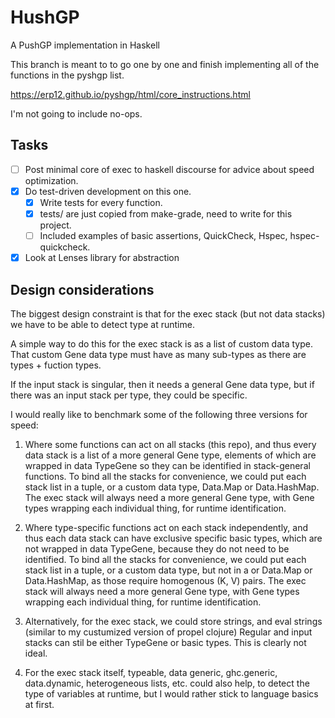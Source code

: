# HushGP
A PushGP implementation in Haskell

This branch is meant to to go one by one and finish implementing all of
the functions in the pyshgp list.

https://erp12.github.io/pyshgp/html/core_instructions.html

I'm not going to include no-ops.

## Tasks
* [ ] Post minimal core of exec to haskell discourse for advice about speed optimization.
* [x] Do test-driven development on this one.
    * [x] Write tests for every function.
    * [x] tests/ are just copied from make-grade, need to write for this project.
    * [ ] Included examples of basic assertions, QuickCheck, Hspec, hspec-quickcheck.
* [x] Look at Lenses library for abstraction

## Design considerations
The biggest design constraint is that for the exec stack (but not data stacks)
we have to be able to detect type at runtime.

A simple way to do this for the exec stack is as a list of custom data type.
That custom Gene data type must have as many sub-types as there are types + fuction types.

If the input stack is singular, then it needs a general Gene data type,
but if there was an input stack per type, they could be specific.

I would really like to benchmark some of the following three versions for speed: 

1) Where some functions can act on all stacks (this repo),
and thus every data stack is a list of a more general Gene type,
elements of which are wrapped in data TypeGene so they can be identified in stack-general functions.
To bind all the stacks for convenience,
we could put each stack list in a tuple, or a custom data type, Data.Map or Data.HashMap.
The exec stack will always need a more general Gene type,
with Gene types wrapping each individual thing, for runtime identification.

2) Where type-specific functions act on each stack independently, 
and thus each data stack can have exclusive specific basic types,
which are not wrapped in data TypeGene, because they do not need to be identified.
To bind all the stacks for convenience,
we could put each stack list in a tuple, or a custom data type,
but not in a or Data.Map or Data.HashMap, as those require homogenous (K, V) pairs.
The exec stack will always need a more general Gene type,
with Gene types wrapping each individual thing, for runtime identification.

3) Alternatively, for the exec stack, we could store strings, 
and eval strings (similar to my custumized version of propel clojure)
Regular and input stacks can stil be either TypeGene or basic types.
This is clearly not ideal.

4) For the exec stack itself,
typeable, data generic, ghc.generic, data.dynamic, heterogeneous lists, etc. could also help,
to detect the type of variables at runtime, but I would rather stick to language basics at first.
